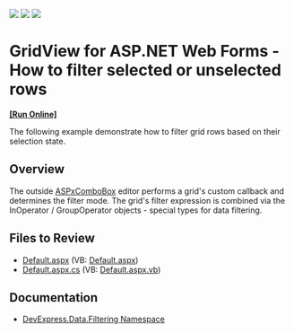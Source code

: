 <!-- default badges list -->
![](https://img.shields.io/endpoint?url=https://codecentral.devexpress.com/api/v1/VersionRange/128540248/13.1.4%2B)
[![](https://img.shields.io/badge/Open_in_DevExpress_Support_Center-FF7200?style=flat-square&logo=DevExpress&logoColor=white)](https://supportcenter.devexpress.com/ticket/details/E3085)
[![](https://img.shields.io/badge/📖_How_to_use_DevExpress_Examples-e9f6fc?style=flat-square)](https://docs.devexpress.com/GeneralInformation/403183)
<!-- default badges end -->

# GridView for ASP.NET Web Forms - How to filter selected or unselected rows
<!-- run online -->
**[[Run Online]](https://codecentral.devexpress.com/e3085/)**
<!-- run online end -->

The following example demonstrate how to filter grid rows based on their selection state.

## Overview

The outside [ASPxComboBox](https://docs.devexpress.com/AspNet/DevExpress.Web.ASPxComboBox) editor performs a grid's custom callback and determines the filter mode. The grid's filter expression is combined via the InOperator / GroupOperator objects - special types for data filtering.

## Files to Review

* [Default.aspx](./CS/WebSite/Default.aspx) (VB: [Default.aspx](./VB/WebSite/Default.aspx))
* [Default.aspx.cs](./CS/WebSite/Default.aspx.cs) (VB: [Default.aspx.vb](./VB/WebSite/Default.aspx.vb))

## Documentation

* [DevExpress.Data.Filtering Namespace](https://docs.devexpress.com/CoreLibraries/DevExpress.Data.Filtering)
